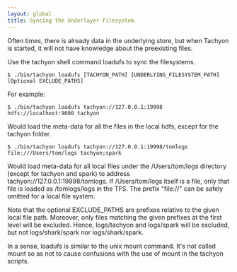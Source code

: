 ```yaml
---
layout: global
title: Syncing the Underlayer Filesystem
---
```


Often times, there is already data in the underlying store, but when Tachyon is started, it will
not have knowledge about the preexisting files.

Use the tachyon shell command loadufs to sync the filesystems.

    $ ./bin/tachyon loadufs [TACHYON_PATH] [UNDERLYING_FILESYSTEM_PATH] [Optional EXCLUDE_PATHS]

For example:

    $ ./bin/tachyon loadufs tachyon://127.0.0.1:19998 hdfs://localhost:9000 tachyon

Would load the meta-data for all the files in the local hdfs, except for the tachyon folder.

    $ ./bin/tachyon loadufs tachyon://127.0.0.1:19998/tomlogs file:///Users/tom/logs tachyon;spark

Would load meta-data for all local files under the /Users/tom/logs directory (except for tachyon
and spark) to address tachyon://127.0.0.1:19998/tomlogs. If /Users/tom/logs itself is a file, only
that file is loaded as /tomlogs/logs in the TFS. The prefix "file://" can be safely omitted for
a local file system.

Note that the optional EXCLUDE_PATHS are prefixes relative to the given local file path. Moreover,
only files matching the given prefixes at the first level will be excluded. Hence, logs/tachyon
and logs/spark will be excluded, but not logs/shark/spark nor logs/shark/spark.

In a sense, loadufs is similar to the unix mount command. It's not called mount so as not to cause
confusions with the use of mount in the tachyon scripts.

